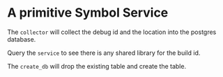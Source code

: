 A primitive Symbol Service
=

The `collector` will collect the debug id and the location into the postgres database.

Query the `service` to see there is any shared library for the build id.

The `create_db` will drop the existing table and create the table.


